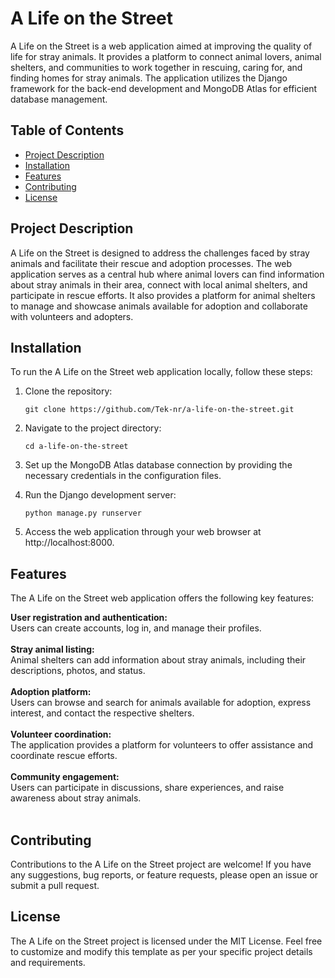 # A Life on the Street

A Life on the Street is a web application aimed at improving the quality of life for stray animals. It provides a platform to connect animal lovers, animal shelters, and communities to work together in rescuing, caring for, and finding homes for stray animals. The application utilizes the Django framework for the back-end development and MongoDB Atlas for efficient database management.

## Table of Contents

- [Project Description](#project-description)
- [Installation](#installation)
- [Features](#features)
- [Contributing](#contributing)
- [License](#license)

## Project Description

A Life on the Street is designed to address the challenges faced by stray animals and facilitate their rescue and adoption processes. The web application serves as a central hub where animal lovers can find information about stray animals in their area, connect with local animal shelters, and participate in rescue efforts. It also provides a platform for animal shelters to manage and showcase animals available for adoption and collaborate with volunteers and adopters.

## Installation

To run the A Life on the Street web application locally, follow these steps:

1. Clone the repository:

   ```shell
   git clone https://github.com/Tek-nr/a-life-on-the-street.git
2. Navigate to the project directory:
   ```shell
   cd a-life-on-the-street
3. Set up the MongoDB Atlas database connection by providing the necessary credentials in the configuration files.
4. Run the Django development server:
   ```shell
   python manage.py runserver
5. Access the web application through your web browser at http://localhost:8000.

## Features
The A Life on the Street web application offers the following key features:

**User registration and authentication:** <br>
Users can create accounts, log in, and manage their profiles. <br> <br>
**Stray animal listing:** <br>
Animal shelters can add information about stray animals, including their descriptions, photos, and status. <br><br>
**Adoption platform:** <br>
Users can browse and search for animals available for adoption, express interest, and contact the respective shelters. <br><br>
**Volunteer coordination:** <br>
The application provides a platform for volunteers to offer assistance and coordinate rescue efforts. <br><br>
**Community engagement:** <br>
Users can participate in discussions, share experiences, and raise awareness about stray animals. <br><br>

## Contributing
Contributions to the A Life on the Street project are welcome! If you have any suggestions, bug reports, or feature requests, please open an issue or submit a pull request.

## License
The A Life on the Street project is licensed under the MIT License. 
Feel free to customize and modify this template as per your specific project details and requirements.

